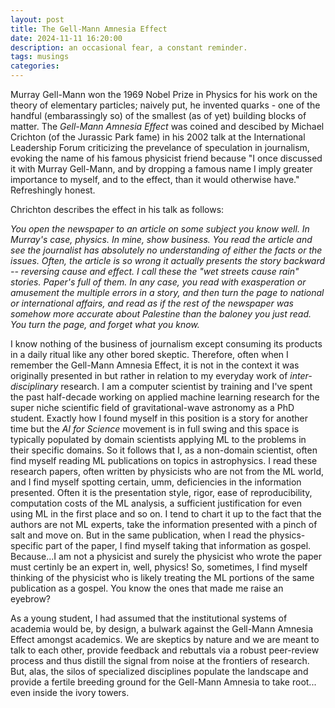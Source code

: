 ```yaml
---
layout: post
title: The Gell-Mann Amnesia Effect
date: 2024-11-11 16:20:00
description: an occasional fear, a constant reminder.
tags: musings
categories: 
---
```


Murray Gell-Mann won the 1969 Nobel Prize in Physics for his work on the theory of elementary particles; naively put, he invented quarks - one of the handful (embarassingly so) of the smallest (as of yet) building blocks of matter. The _Gell-Mann Amnesia Effect_ was coined and descibed by Michael Crichton (of the Jurassic Park fame) in his 2002 talk at the International Leadership Forum criticizing the prevelance of speculation in journalism, evoking the name of his famous physicist friend because "I once discussed it with Murray Gell-Mann, and by dropping a famous name I imply greater importance to myself, and to the effect, than it would otherwise have." Refreshingly honest.

Chrichton describes the effect in his talk as follows:

_You open the newspaper to an article on some subject you know well. In Murray's case, physics. In mine, show business. You read the article and see the journalist has absolutely no understanding of either the facts or the issues. Often, the article is so wrong it actually presents the story backward -- reversing cause and effect. I call these the "wet streets cause rain" stories. Paper's full of them. In any case, you read with exasperation or amusement the multiple errors in a story, and then turn the page to national or international affairs, and read as if the rest of the newspaper was somehow more accurate about Palestine than the baloney you just read. You turn the page, and forget what you know._

I know nothing of the business of journalism except consuming its products in a daily ritual like any other bored skeptic. Therefore, often when I remember the Gell-Mann Amnesia Effect, it is not in the context it was originally presented in but rather in relation to my everyday work of _inter-disciplinary_ research. I am a computer scientist by training and I've spent the past half-decade working on applied machine learning research for the super niche scientific field of gravitational-wave astronomy as a PhD student. Exactly how I found myself in this position is a story for another time but the _AI for Science_ movement is in full swing and this space is typically populated by domain scientists applying ML to the problems in their specific domains. So it follows that I, as a non-domain scientist, often find myself reading ML publications on topics in astrophysics. I read these research papers, often written by physicists who are not from the ML world, and I find myself spotting certain, umm, deficiencies in the information presented. Often it is the presentation style, rigor, ease of reproducibility, computation costs of the ML analysis, a sufficient justification for even using ML in the first place and so on. I tend to chart it up to the fact that the authors are not ML experts, take the information presented with a pinch of salt and move on. But in the same publication, when I read the physics-specific part of the paper, I find myself taking that information as gospel. Because...I am not a physicist and surely the physicist who wrote the paper must certinly be an expert in, well, physics! So, sometimes, I find myself thinking of the physicist who is likely treating the ML portions of the same publication as a gospel. You know the ones that made me raise an eyebrow?

As a young student, I had assumed that the institutional systems of academia would be, by design, a bulwark against the Gell-Mann Amnesia Effect amongst academics. We are skeptics by nature and we are meant to talk to each other, provide feedback and rebuttals via a robust peer-review process and thus distill the signal from noise at the frontiers of research. But, alas, the silos of specialized disciplines populate the landscape and provide a fertile breeding ground for the Gell-Mann Amnesia to take root... even inside the ivory towers.
